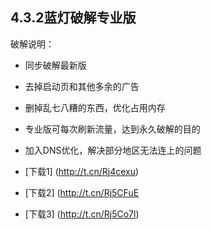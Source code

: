 
## 4.3.2蓝灯破解专业版
破解说明：
* 同步破解最新版
* 去掉启动页和其他多余的广告
* 删掉乱七八糟的东西，优化占用内存
* 专业版可每次刷新流量，达到永久破解的目的
* 加入DNS优化，解决部分地区无法连上的问题


* [下载1] (http://t.cn/Rj4cexu)
* [下载2] (http://t.cn/Rj5CFuE
* [下载3] (http://t.cn/Rj5Co7l)


